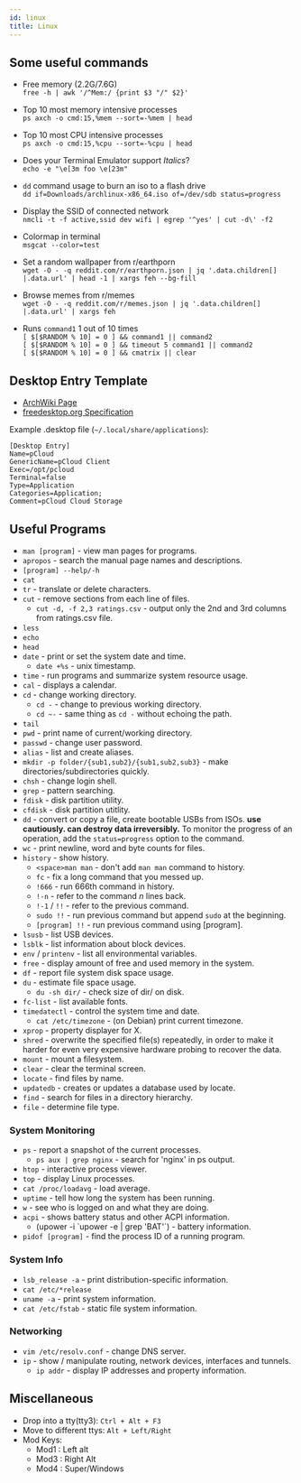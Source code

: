 ```yaml
---
id: linux
title: Linux
---
```


## Some useful commands

- Free memory (2.2G/7.6G)<br />
  `free -h | awk '/^Mem:/ {print $3 "/" $2}'`

- Top 10 most memory intensive processes<br />
  `ps axch -o cmd:15,%mem --sort=-%mem | head`

- Top 10 most CPU intensive processes<br />
  `ps axch -o cmd:15,%cpu --sort=-%cpu | head`

- Does your Terminal Emulator support _Italics_?<br />
  `echo -e "\e[3m foo \e[23m"`

- `dd` command usage to burn an iso to a flash drive<br />
  `dd if=Downloads/archlinux-x86_64.iso of=/dev/sdb status=progress`

- Display the SSID of connected network<br />
  `nmcli -t -f active,ssid dev wifi | egrep '^yes' | cut -d\' -f2`

- Colormap in terminal<br />
  `msgcat --color=test`

- Set a random wallpaper from r/earthporn<br />
  `wget -O - -q reddit.com/r/earthporn.json | jq '.data.children[] |.data.url' | head -1 | xargs feh --bg-fill`

- Browse memes from r/memes<br />
  `wget -O - -q reddit.com/r/memes.json | jq '.data.children[] |.data.url' | xargs feh`

- Runs `command1` 1 out of 10 times<br />
  `[ $[$RANDOM % 10] = 0 ] && command1 || command2`<br />
  `[ $[$RANDOM % 10] = 0 ] && timeout 5 command1 || command2`<br />
  `[ $[$RANDOM % 10] = 0 ] && cmatrix || clear`

## Desktop Entry Template

- [ArchWiki Page](https://wiki.archlinux.org/index.php/Desktop_entries)
- [freedesktop.org Specification](https://specifications.freedesktop.org/desktop-entry-spec/desktop-entry-spec-latest.html#recognized-keys)

Example .desktop file (`~/.local/share/applications`):

```
[Desktop Entry]
Name=pCloud
GenericName=pCloud Client
Exec=/opt/pcloud
Terminal=false
Type=Application
Categories=Application;
Comment=pCloud Cloud Storage
```

## Useful Programs
- `man [program]` - view man pages for programs.
- `apropos` - search the manual page names and descriptions.
- `[program] --help/-h`
- `cat`
- `tr` - translate or delete characters.
- `cut` - remove sections from each line of files.
  - `cut -d, -f 2,3 ratings.csv` - output only the 2nd and 3rd columns from ratings.csv file.
- `less`
- `echo`
- `head`
- `date` -  print or set the system date and time.
  - `date +%s` - unix timestamp.
- `time` - run programs and summarize system resource usage.
- `cal` - displays a calendar.
- `cd` - change working directory.
  - `cd -` - change to previous working directory.
  - `cd ~-` - same thing as `cd -` without echoing the path.
- `tail`
- `pwd` - print name of current/working directory.
- `passwd` - change user password.
- `alias` - list and create aliases.
- `mkdir -p folder/{sub1,sub2}/{sub1,sub2,sub3}` - make directories/subdirectories quickly.
- `chsh` - change login shell.
- `grep` - pattern searching.
- `fdisk` - disk partition utility.
- `cfdisk` - disk partition utitlity.
- `dd` - convert or copy a file, create bootable USBs from ISOs. **use cautiously. can destroy data irreversibly.** To monitor the progress of an operation, add the `status=progress` option to the command.
- `wc` - print newline, word and byte counts for files.
- `history` - show history.
  - `<space>man man` - don't add `man man` command to history.
  - `fc` - fix a long command that you messed up.
  - `!666` - run 666th command in history.
  - `!-n` - refer to the command _n_ lines back.
  - `!-1` / `!!` - refer to the previous command.
  - `sudo !!` - run previous command but append `sudo` at the beginning.
  - `[program] !!` - run previous command using [program].
- `lsusb` - list USB devices.
- `lsblk` - list information about block devices.
- `env` / `printenv` - list all environmental variables.
- `free` - display amount of free and used memory in the system.
- `df` - report file system disk space usage.
- `du` - estimate file space usage.
  - `du -sh dir/` - check size of dir/ on disk.
- `fc-list` - list available fonts.
- `timedatectl` - control the system time and date.
  - `cat /etc/timezone` - (on Debian) print current timezone.
- `xprop` - property displayer for X.
- `shred` - overwrite the specified file(s) repeatedly, in order to make it harder for even very expensive hardware probing to recover the data.
- `mount` - mount a filesystem.
- `clear` - clear the terminal screen.
- `locate` - find files by name.
- `updatedb` - creates or updates a database used by locate.
- `find` - search for files in a directory hierarchy.
- `file` - determine file type.

### System Monitoring
- `ps` - report a snapshot of the current processes.
  - `ps aux | grep nginx` - search for 'nginx' in ps output.
- `htop` - interactive process viewer.
- `top` - display Linux processes.
- `cat /proc/loadavg` - load average.
- `uptime` - tell how long the system has been running.
- `w` - see who is logged on and what they are doing.
- `acpi` - shows battery status and other ACPI information.
  - (upower -i \`upower -e | grep 'BAT'\`) - battery information.
- `pidof [program]`  - find the process ID of a running program.

### System Info
- `lsb_release -a` - print distribution-specific information.
- `cat /etc/*release`
- `uname -a` - print system information.
- `cat /etc/fstab` - static file system information.

### Networking
- `vim /etc/resolv.conf` - change DNS server.
- `ip` - show / manipulate routing, network devices, interfaces and tunnels.
  - `ip addr` - display IP addresses and property information.

## Miscellaneous
- Drop into a tty(tty3): `Ctrl + Alt + F3`
- Move to different ttys: `Alt + Left/Right`
- Mod Keys:
  - Mod1 : Left alt
  - Mod3 : Right Alt
  - Mod4 : Super/Windows
